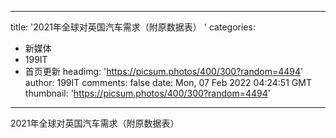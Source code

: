 
---
title: '2021年全球对英国汽车需求（附原数据表） ​​​​'
categories: 
 - 新媒体
 - 199IT
 - 首页更新
headimg: 'https://picsum.photos/400/300?random=4494'
author: 199IT
comments: false
date: Mon, 07 Feb 2022 04:24:51 GMT
thumbnail: 'https://picsum.photos/400/300?random=4494'
---

<div>   
2021年全球对英国汽车需求（附原数据表） ​​​​  
</div>
            